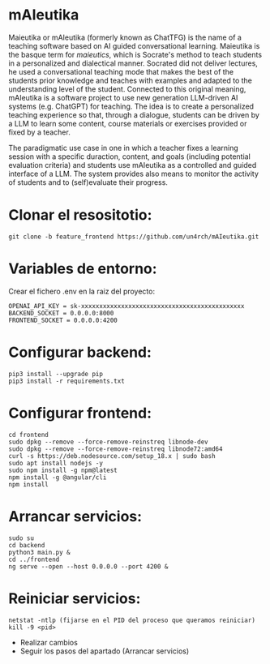 # mAIeutika

Maieutika or mAIeutika (formerly known as ChatTFG) is the name of a teaching software based on AI guided conversational learning. Maieutika is the basque term for _maieutics_, which is Socrate's method to teach students in a personalized and dialectical manner. Socrated did not deliver lectures, he used a conversational teaching mode that makes the best of the students prior knowledge and teaches with examples and adapted to the understanding level of the student. Connected to this original meaning, mAIeutika is a software project to use new generation LLM-driven AI systems (e.g. ChatGPT) for teaching. The idea is to create a personalized teaching experience so that, through a dialogue, students can be driven by a LLM to learn some content, course materials or exercises provided or fixed by a teacher. 

The paradigmatic use case in one in which a teacher fixes a learning session with a specific duraction, content, and goals (including potential evaluation criteria) and students use mAIeutika as a controlled and guided interface of a LLM. The system provides also means to monitor the activity of students and to (self)evaluate their progress.

# Clonar el resositotio:
```
git clone -b feature_frontend https://github.com/un4rch/mAIeutika.git
```
# Variables de entorno:
Crear el fichero .env en la raiz del proyecto:
```
OPENAI_API_KEY = sk-xxxxxxxxxxxxxxxxxxxxxxxxxxxxxxxxxxxxxxxxxxxxx
BACKEND_SOCKET = 0.0.0.0:8000
FRONTEND_SOCKET = 0.0.0.0:4200
```
# Configurar backend:
```
pip3 install --upgrade pip
pip3 install -r requirements.txt
```
# Configurar frontend:
```
cd frontend
sudo dpkg --remove --force-remove-reinstreq libnode-dev
sudo dpkg --remove --force-remove-reinstreq libnode72:amd64
curl -s https://deb.nodesource.com/setup_18.x | sudo bash
sudo apt install nodejs -y
sudo npm install -g npm@latest
npm install -g @angular/cli
npm install
```
# Arrancar servicios:
```
sudo su
cd backend
python3 main.py &
cd ../frontend
ng serve --open --host 0.0.0.0 --port 4200 &
```
# Reiniciar servicios:
```
netstat -ntlp (fijarse en el PID del proceso que queramos reiniciar)
kill -9 <pid>
```
- Realizar cambios
- Seguir los pasos del apartado (Arrancar servicios)
